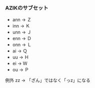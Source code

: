 ### AZIKのサブセット

- ann → Ｚ
- inn → Ｋ
- unn → Ｊ
- enn → Ｄ
- onn → Ｌ
- ai  → Ｑ
- uu  → Ｈ
- ei  → Ｗ
- ou  → Ｐ

例外 zz → 「ざん」ではなく「っz」になる